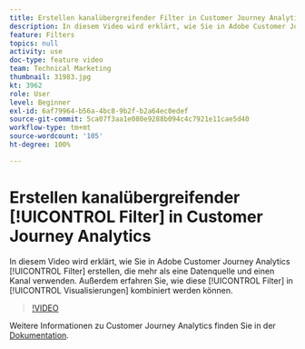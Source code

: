 ```yaml
---
title: Erstellen kanalübergreifender Filter in Customer Journey Analytics
description: In diesem Video wird erklärt, wie Sie in Adobe Customer Journey Analytics Filter erstellen, die mehr als eine Datenquelle und mehr als einen Kanal verwenden. Außerdem erfahren Sie, wie diese Filter in Visualisierungen kombiniert werden können.
feature: Filters
topics: null
activity: use
doc-type: feature video
team: Technical Marketing
thumbnail: 31983.jpg
kt: 3962
role: User
level: Beginner
exl-id: 6af79964-b56a-4bc8-9b2f-b2a64ec0edef
source-git-commit: 5ca07f3aa1e080e9288b094c4c7921e11cae5d40
workflow-type: tm+mt
source-wordcount: '105'
ht-degree: 100%

---
```


# Erstellen kanalübergreifender [!UICONTROL Filter] in Customer Journey Analytics

In diesem Video wird erklärt, wie Sie in Adobe Customer Journey Analytics [!UICONTROL Filter] erstellen, die mehr als eine Datenquelle und einen Kanal verwenden. Außerdem erfahren Sie, wie diese [!UICONTROL Filter] in [!UICONTROL Visualisierungen] kombiniert werden können.

>[!VIDEO](https://video.tv.adobe.com/v/31983/?quality=12)

Weitere Informationen zu Customer Journey Analytics finden Sie in der [Dokumentation](https://experienceleague.adobe.com/docs/analytics-platform/using/cja-landing.html?lang=de).

